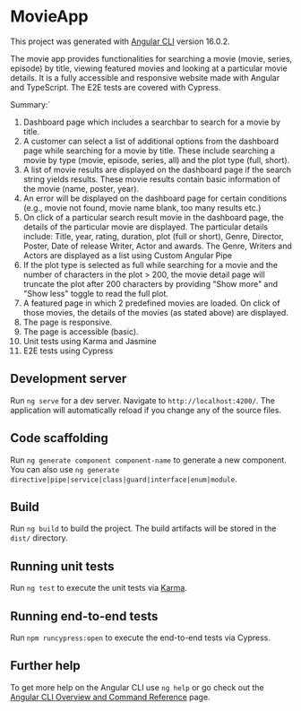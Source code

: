 # MovieApp

This project was generated with [Angular CLI](https://github.com/angular/angular-cli) version 16.0.2.

The movie app provides functionalities for searching a movie (movie, series, episode) by title, viewing featured movies and looking at a particular movie details. It is a fully accessible and responsive website made with Angular and TypeScript. The E2E tests are covered with Cypress.


Summary:`

1) Dashboard page which includes a searchbar to search for a movie by title.
2) A customer can select a list of additional options from the dashboard page while searching for a movie by title. These include searching a movie by type (movie, episode, series, all) and the plot type (full, short).
3) A list of movie results are displayed on the dashboard page if the search string yields results. These movie results contain basic information of the movie (name, poster, year).
4) An error will be displayed on the dashboard page for certain conditions (e.g., movie not found, movie name blank, too many results etc.)
5) On click of a particular search result movie in the dashboard page, the details of the particular movie are displayed. The particular details include: Title, year, rating, duration, plot (full or short), Genre, Director, Poster, Date of release Writer, Actor and awards. The Genre, Writers and Actors are displayed as a list using Custom Angular Pipe 
6) If the plot type is selected as full while searching for a movie and the number of characters in the plot > 200, the movie detail page will truncate the plot after 200 characters by providing "Show more" and "Show less" toggle to read the full plot. 
7) A featured page in which 2 predefined movies are loaded. On click of those movies, the details of the movies (as stated above) are displayed.
8) The page is responsive.
9) The page is accessible (basic).
10) Unit tests using Karma and Jasmine
11) E2E tests using Cypress

## Development server

Run `ng serve` for a dev server. Navigate to `http://localhost:4200/`. The application will automatically reload if you change any of the source files.

## Code scaffolding

Run `ng generate component component-name` to generate a new component. You can also use `ng generate directive|pipe|service|class|guard|interface|enum|module`.

## Build

Run `ng build` to build the project. The build artifacts will be stored in the `dist/` directory.

## Running unit tests

Run `ng test` to execute the unit tests via [Karma](https://karma-runner.github.io).

## Running end-to-end tests

Run `npm runcypress:open` to execute the end-to-end tests via Cypress.

## Further help

To get more help on the Angular CLI use `ng help` or go check out the [Angular CLI Overview and Command Reference](https://angular.io/cli) page.
